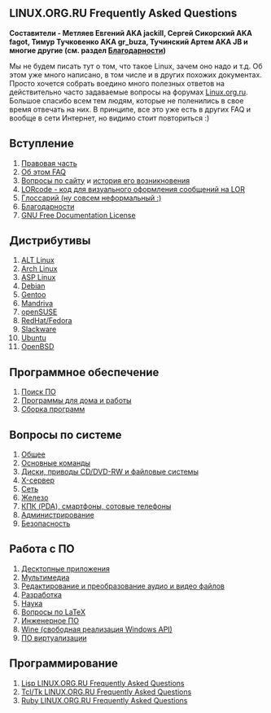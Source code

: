 ## LINUX.ORG.RU Frequently Asked Questions

**Составители - Метляев Евгений AKA jackill, Сергей Сикорский AKA fagot,
Тимур Тучковенко AKA gr_buza, Тучинский Артем AKA JB и многие другие
(см. раздел [Благодарности](Благодарности))**

Мы не будем писать тут о том, что такое Linux, зачем оно надо и т.д. Об
этом уже много написано, в том числе и в других похожих документах.
Просто хочется собрать воедино много полезных ответов на
действительно часто задаваемые вопросы на форумах
[Linux.org.ru](http://www.linux.org.ru/view-section.jsp?section=2).
Большое спасибо всем тем людям, которые не поленились в свое время
отвечать на них. В принципе, все это уже есть в других FAQ и вообще в
сети Интернет, но видимо стоит повториться :)

## Вступление

1.  [Правовая часть](Правовая_часть)
2.  [Об этом FAQ](Об_этом_FAQ)
3.  [Вопросы по сайту](Linux-org-ru) и [история его
    возникновения](LOR_History)
4.  [LORcode - код для визуального оформления сообщений на
    LOR](Lorcode)
5.  [Глоссарий (ну совсем неформальный
    :)](Глоссарий_\(ну_совсем_неформальный_:\))
6.  [Благодарности](Благодарности)
7.  [GNU Free Documentation
    License](GNU_Free_Documentation_License)

## Дистрибутивы

1.  [ALT Linux](ALT_Linux)
2.  [Arch Linux](Arch_Linux)
3.  [ASP Linux](ASP_Linux)
4.  [Debian](Debian)
5.  [Gentoo](Gentoo)
6.  [Mandriva](Mandriva)
7.  [openSUSE](openSUSE)
8.  [RedHat/Fedora](RedHat_Fedora)
9.  [Slackware](Slackware)
10. [Ubuntu](Ubuntu)
11. [OpenBSD](OpenBSD)

## Программное обеспечение

1.  [Поиск ПО](Поиск_ПО)
2.  [Программы для дома и
    работы](Программы_для_дома_и_работы)
3.  [Сборка программ](Сборка_программ)

## Вопросы по системе

1.  [Общее](General)
2.  [Основные команды](Основные_команды)
3.  [Диски, приводы CD/DVD-RW и файловые
    системы](Диски,_приводы_CD_DVD-RW_и_файловые_системы)
4.  [X-сервер](X-сервер)
5.  [Сеть](Network)
6.  [Железо](Hardware)
7.  [КПК (PDA), смартфоны, сотовые
    телефоны](КПК_\(PDA\),_смартфоны,_сотовые_телефоны)
8.  [Администрирование](Admin)
9.  [Безопасность](Linux_Security_FAQ)

## Работа с ПО

1.  [Десктопные приложения](Desktop)
2.  [Мультимедиа](Multimedia)
3.  [Редактирование и преобразование аудио и видео
    файлов](Редактирование_и_преобразование_аудио_и_видео_файлов)
4.  [Разработка](Development)
5.  [Наука](LOR-FAQ-Scientific)
6.  [Вопросы по LaTeX](LOR-FAQ-LaTeX)
7.  [Инженерное ПО](Инженерное_ПО)
8.  [Wine (свободная реализация Windows API)](Wine)
9.  [ПО виртуализации](Virtualization)

## Программирование

1.  [Lisp LINUX.ORG.RU Frequently Asked
    Questions](lisp-lor-faq)
2.  [Tcl/Tk LINUX.ORG.RU Frequently Asked
    Questions](tcl_tk-lor-faq)
3.  [Ruby LINUX.ORG.RU Frequently Asked
    Questions](lor-faq-ruby)
